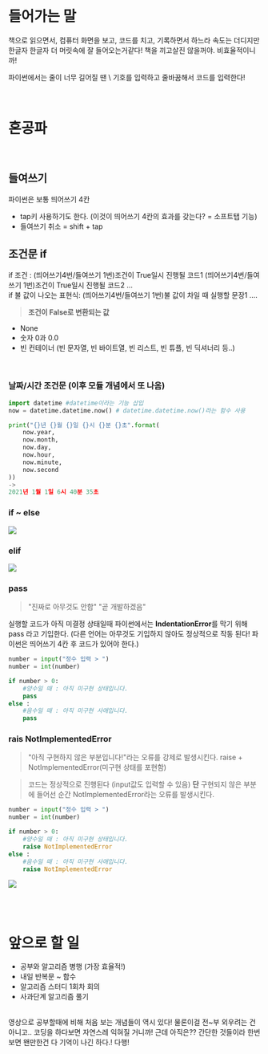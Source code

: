 # 들어가는 말
책으로 읽으면서, 컴퓨터 화면을 보고, 코드를 치고, 기록하면서 하느라 속도는 더디지만 한글자 한글자 더 머릿속에 잘 들어오는거같다! 책을 끼고살진 않을꺼야. 비효율적이니까!

>
파이썬에서는 줄이 너무 길어질 땐 \ 기호를 입력하고 줄바꿈해서 코드를 입력한다!

<br>

# 혼공파
<br>

## 들여쓰기
파이썬은 보통 띄어쓰기 4칸
- tap키 사용하기도 한다. (이것이 띄어쓰기 4칸의 효과를 갖는다? = 소프트탭 기능)
- 들여쓰기 취소 = shift + tap

## 조건문 if
>
if 조건 :
(띄어쓰기4번/들여쓰기 1번)조건이 True일시 진행될 코드1
(띄어쓰기4번/들여쓰기 1번)조건이 True일시 진행될 코드2
...
<br>
if 불 값이 나오는 표현식:
(띄어쓰기4번/들여쓰기 1번)불 값이 차일 때 실행할 문장1
....

>**조건이 False로 변환되는 값**
- None
- 숫자 0과 0.0
- 빈 컨테이너 (빈 문자열, 빈 바이트열, 빈 리스트, 빈 튜플, 빈 딕셔너리 등..)

<br>

### 날짜/시간 조건문 (이후 모듈 개념에서 또 나옴)
```python
import datetime #datetime이라는 기능 삽입
now = datetime.datetime.now() # datetime.datetime.now()라는 함수 사용

print("{}년 {}월 {}일 {}시 {}분 {}초".format(
    now.year,
    now.month,
    now.day,
    now.hour,
    now.minute,
    now.second
))
->
2021년 1월 1일 6시 40분 35초
```

### if ~ else
![](https://images.velog.io/images/c_hyun403/post/00b2785d-9b43-4688-bbd2-99eb35fccb3e/%E1%84%89%E1%85%B3%E1%84%8F%E1%85%B3%E1%84%85%E1%85%B5%E1%86%AB%E1%84%89%E1%85%A3%E1%86%BA%202021-01-02%20%E1%84%8B%E1%85%A9%E1%84%8C%E1%85%A5%E1%86%AB%204.27.08.png)

### elif
![](https://images.velog.io/images/c_hyun403/post/fb83edcb-3f3d-44ac-92dc-b811ecec0349/%E1%84%89%E1%85%B3%E1%84%8F%E1%85%B3%E1%84%85%E1%85%B5%E1%86%AB%E1%84%89%E1%85%A3%E1%86%BA%202021-01-02%20%E1%84%8B%E1%85%A9%E1%84%8C%E1%85%A5%E1%86%AB%204.28.26.png)

### pass
>"진짜로 아무것도 안함"
"곧 개발하겠음"

실행할 코드가 아직 미결정 상태일때 파이썬에서는 **IndentationError**를 막기 위해 pass 라고 기입한다. (다른 언어는 아무것도 기입하지 않아도 정상적으로 작동 된다! 파이썬은 띄어쓰기 4칸 후 코드가 있어야 한다.)
```python
number = input("정수 입력 > ")
number = int(number)

if number > 0:
    #양수일 때 : 아직 미구현 상태입니다.
    pass
else :
    #음수일 때 : 아직 미구현 사애입니다.
    pass
```

### rais NotImplementedError
>"아직 구현하지 않은 부분입니다!"라는 오류를 강제로 발생시킨다.
raise + NotImplementedError(미구현 상태를 포현함)

> 코드는 정상적으로 진행된다 (input값도 입력할 수 있음) **단** 구현되지 않은 부분에 들어선 순간 NotImplementedError라는 오류를 발생시킨다.

```python
number = input("정수 입력 > ")
number = int(number)

if number > 0:
    #양수일 때 : 아직 미구현 상태입니다.
    raise NotImplementedError
else :
    #음수일 때 : 아직 미구현 사애입니다.
    raise NotImplementedError
```
![](https://images.velog.io/images/c_hyun403/post/28d21587-37ae-47bd-9123-a59897922c3f/%E1%84%89%E1%85%B3%E1%84%8F%E1%85%B3%E1%84%85%E1%85%B5%E1%86%AB%E1%84%89%E1%85%A3%E1%86%BA%202021-01-02%20%E1%84%8B%E1%85%A9%E1%84%8C%E1%85%A5%E1%86%AB%204.40.10.png)

<br>
<br>

# 앞으로 할 일
- 공부와 알고리즘 병행 (가장 효율적!)
- 내일 반복문 ~ 함수
- 알고리즘 스터디 1회차 회의
- 사과단계 알고리즘 풀기

<br>
영상으로 공부할때에 비해 처음 보는 개념들이 역시 있다! 물론이걸 전~부 외우려는 건 아니고.. 코딩을 하다보면 자연스레 익혀질 거니까! 근데 아직은?? 간단한 것들이라 한번 보면 왠만한건 다 기억이 나긴 하다.! 다행!
